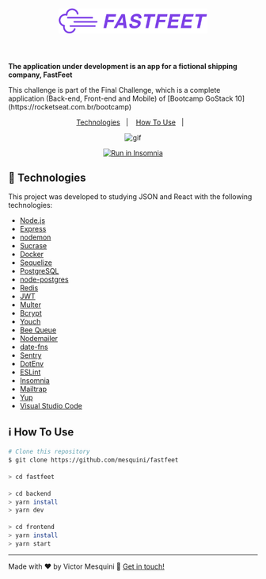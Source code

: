 <h1 align="center">
  <img alt="Fastfeet" title="Fastfeet" src=".github/logo.png" width="300px" />
</h1>
<br />

<strong>The application under development is an app for a fictional shipping company, FastFeet</strong><br />

<p>This challenge is part of the Final Challenge, which is a complete application (Back-end, Front-end and Mobile) of [Bootcamp GoStack 10](https://rocketseat.com.br/bootcamp)</p>

<p align="center">
  <a href="#rocket-technologies">Technologies</a>&nbsp;&nbsp;&nbsp;|&nbsp;&nbsp;&nbsp;
  <a href="#information_source-how-to-use">How To Use</a>&nbsp;&nbsp;&nbsp;|&nbsp;&nbsp;&nbsp;
</p>

<p align="center">
  <img src=".github/fastfeet.gif" alt="gif" />
</p>

<p align="center">
  <a href="https://insomnia.rest/run/?label=FastFeet&uri=https%3A%2F%2Fraw.githubusercontent.com%2Fmesquini%2Ffastfeet%2Fmaster%2Ffastfeet.json" target="_blank">
    <img src="https://insomnia.rest/images/run.svg" alt="Run in Insomnia">
  </a>
</p>

## :rocket: Technologies

This project was developed to studying JSON and React with the following technologies:

- [Node.js](https://nodejs.org/en/)
- [Express](https://expressjs.com/)
- [nodemon](https://nodemon.io/)
- [Sucrase](https://github.com/alangpierce/sucrase)
- [Docker](https://www.docker.com/docker-community)
- [Sequelize](http://docs.sequelizejs.com/)
- [PostgreSQL](https://www.postgresql.org/)
- [node-postgres](https://www.npmjs.com/package/pg)
- [Redis](https://redis.io/)
- [JWT](https://jwt.io/)
- [Multer](https://github.com/expressjs/multer)
- [Bcrypt](https://www.npmjs.com/package/bcrypt)
- [Youch](https://www.npmjs.com/package/youch)
- [Bee Queue](https://www.npmjs.com/package/bcrypt)
- [Nodemailer](https://nodemailer.com/about/)
- [date-fns](https://date-fns.org/)
- [Sentry](https://sentry.io/)
- [DotEnv](https://www.npmjs.com/package/dotenv)
- [ESLint](https://eslint.org/)
- [Insomnia](https://insomnia.rest/)
- [Mailtrap](https://mailtrap.io/)
- [Yup](https://www.npmjs.com/package/yup)
- [Visual Studio Code](https://code.visualstudio.com/)

## :information_source: How To Use

```bash
# Clone this repository
$ git clone https://github.com/mesquini/fastfeet

> cd fastfeet

> cd backend
> yarn install
> yarn dev

> cd frontend
> yarn install
> yarn start
```

---

Made with ♥ by Victor Mesquini :wave: [Get in touch!](https://www.linkedin.com/in/mesquini/)

[nodejs]: https://nodejs.org/
[yarn]: https://yarnpkg.com/
[vc]: https://code.visualstudio.com/
